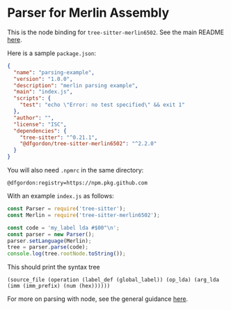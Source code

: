 Parser for Merlin Assembly
==========================

This is the node binding for `tree-sitter-merlin6502`.  See the main README [here](https://github.com/dfgordon/tree-sitter-merlin6502).

Here is a sample `package.json`:

```json
{
  "name": "parsing-example",
  "version": "1.0.0",
  "description": "merlin parsing example",
  "main": "index.js",
  "scripts": {
    "test": "echo \"Error: no test specified\" && exit 1"
  },
  "author": "",
  "license": "ISC",
  "dependencies": {
    "tree-sitter": "^0.21.1",
    "@dfgordon/tree-sitter-merlin6502": "^2.2.0"
  }
}
```

You will also need `.npmrc` in the same directory:

```
@dfgordon:registry=https://npm.pkg.github.com
```

With an example `index.js` as follows:

```js
const Parser = require('tree-sitter');
const Merlin = require('tree-sitter-merlin6502');

const code = 'my_label lda #$00"\n';
const parser = new Parser();
parser.setLanguage(Merlin);
tree = parser.parse(code);
console.log(tree.rootNode.toString());
```

This should print the syntax tree

```
(source_file (operation (label_def (global_label)) (op_lda) (arg_lda (imm (imm_prefix) (num (hex))))))
```

For more on parsing with node, see the general guidance [here](https://github.com/tree-sitter/node-tree-sitter).
